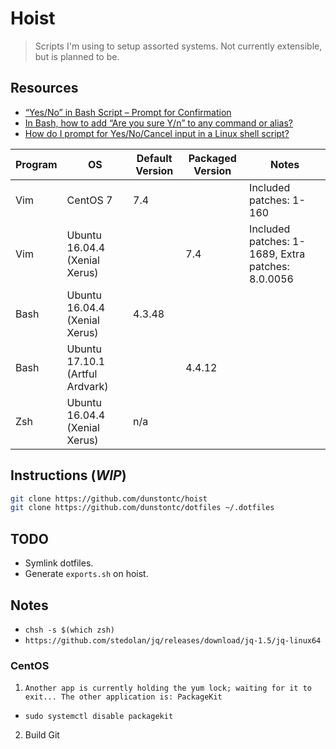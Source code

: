 # Hoist

> Scripts I'm using to setup assorted systems.
> Not currently extensible, but is planned to be.

## Resources
- [“Yes/No” in Bash Script – Prompt for Confirmation](https://www.shellhacks.com/yes-no-bash-script-prompt-confirmation/)
- [In Bash, how to add “Are you sure Y/n” to any command or alias?](https://stackoverflow.com/questions/3231804/in-bash-how-to-add-are-you-sure-y-n-to-any-command-or-alias)
- [How do I prompt for Yes/No/Cancel input in a Linux shell script?](https://stackoverflow.com/questions/226703/how-do-i-prompt-for-yes-no-cancel-input-in-a-linux-shell-script)


| Program | OS                              | Default Version | Packaged Version | Notes                                             |
|---------|---------------------------------|-----------------|------------------|---------------------------------------------------|
| Vim     | CentOS 7                        | 7.4             |                  | Included patches: 1-160                           |
| Vim     | Ubuntu 16.04.4 (Xenial Xerus)   |                 | 7.4              | Included patches: 1-1689, Extra patches: 8.0.0056 |
| Bash    | Ubuntu 16.04.4 (Xenial Xerus)   | 4.3.48          |                  |                                                   |
| Bash    | Ubuntu 17.10.1 (Artful Ardvark) |                 | 4.4.12           |                                                   |
| Zsh     | Ubuntu 16.04.4 (Xenial Xerus)   | n/a             |                  |                                                   |

## Instructions (*WIP*)
```sh
git clone https://github.com/dunstontc/hoist
git clone https://github.com/dunstontc/dotfiles ~/.dotfiles
```

## TODO
- Symlink dotfiles.
- Generate `exports.sh` on hoist.

## Notes
- `chsh -s $(which zsh)`
- `https://github.com/stedolan/jq/releases/download/jq-1.5/jq-linux64`

### CentOS
1. `Another app is currently holding the yum lock; waiting for it to exit... The other application is: PackageKit`
  - `sudo systemctl disable packagekit`
2. Build Git

